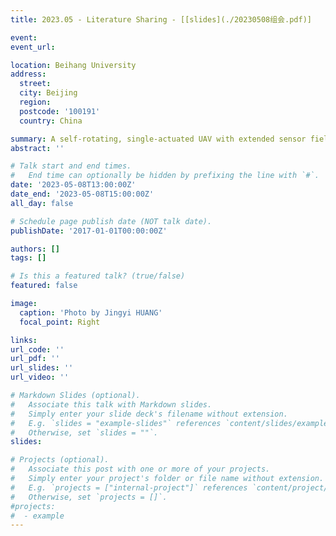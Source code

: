 ```yaml
---
title: 2023.05 - Literature Sharing - [[slides](./20230508组会.pdf)]

event: 
event_url: 

location: Beihang University
address:
  street: 
  city: Beijing
  region: 
  postcode: '100191'
  country: China

summary: A self-rotating, single-actuated UAV with extended sensor field of view for autonomous navigation, Science Robotics, 2023
abstract: ''

# Talk start and end times.
#   End time can optionally be hidden by prefixing the line with `#`.
date: '2023-05-08T13:00:00Z'
date_end: '2023-05-08T15:00:00Z'
all_day: false

# Schedule page publish date (NOT talk date).
publishDate: '2017-01-01T00:00:00Z'

authors: []
tags: []

# Is this a featured talk? (true/false)
featured: false

image:
  caption: 'Photo by Jingyi HUANG'
  focal_point: Right

links:
url_code: ''
url_pdf: ''
url_slides: ''
url_video: ''

# Markdown Slides (optional).
#   Associate this talk with Markdown slides.
#   Simply enter your slide deck's filename without extension.
#   E.g. `slides = "example-slides"` references `content/slides/example-slides.md`.
#   Otherwise, set `slides = ""`.
slides: 

# Projects (optional).
#   Associate this post with one or more of your projects.
#   Simply enter your project's folder or file name without extension.
#   E.g. `projects = ["internal-project"]` references `content/project/deep-learning/index.md`.
#   Otherwise, set `projects = []`.
#projects:
#  - example
---
```



